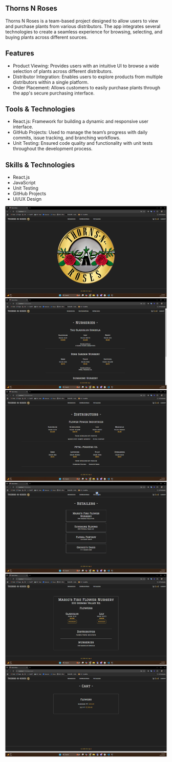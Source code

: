## Thorns N Roses

Thorns N Roses is a team-based project designed to allow users to view and purchase plants from various distributors. The app integrates several technologies to create a seamless experience for browsing, selecting, and buying plants across different sources.

## Features
* Product Viewing: Provides users with an intuitive UI to browse a wide selection of plants across different distributors. 
* Distributor Integration: Enables users to explore products from multiple distributors within a single platform. 
* Order Placement: Allows customers to easily purchase plants through the app's secure purchasing interface.

## Tools & Technologies
* React.js: Framework for building a dynamic and responsive user interface. 
* GitHub Projects: Used to manage the team’s progress with daily commits, issue tracking, and branching workflows. 
* Unit Testing: Ensured code quality and functionality with unit tests throughout the development process.

## Skills & Technologies
* React.js 
* JavaScript 
* Unit Testing 
* GitHub Projects 
* UI/UX Design

![HTTP Request/Response Cycle](./Welcome.png)
![HTTP Request/Response Cycle](./Nurseries.png)
![HTTP Request/Response Cycle](./Distributors.png)
![HTTP Request/Response Cycle](./Retailers.png)
![HTTP Request/Response Cycle](./Retailer.png)
![HTTP Request/Response Cycle](./Cart.png)